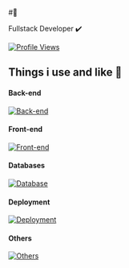 #👋

Fullstack Developer ✔️


[![Profile Views](https://komarev.com/ghpvc/?username=GRGL-RC&color=blue)](https://github.com/GRGL-RC)

## Things i use and like 🤟
#### Back-end
[![Back-end](https://skillicons.dev/icons?i=ts,php,nodejs,nestjs,laravel,expressjs&perline=10)](https://skillicons.dev)

#### Front-end
[![Front-end](https://skillicons.dev/icons?i=html,css,js,ts,react,redux,alpinejs,tailwind,jest&perline=10)](https://skillicons.dev)

#### Databases
[![Database](https://skillicons.dev/icons?i=postgres,mysql,mongodb&perline=10)](https://skillicons.dev)

#### Deployment
[![Deployment](https://skillicons.dev/icons?i=linux,docker,kubernetes,githubactions,nginx,sentry&perline=10)](https://skillicons.dev)

#### Others
[![Others](https://skillicons.dev/icons?i=vscode,pnpm,vite,github,discord,md&perline=10)](https://skillicons.dev)
